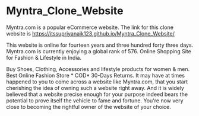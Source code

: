 # Myntra_Clone_Website

Myntra.com is a popular eCommerce website. 
The link for this clone website is https://itssupriyanaik123.github.io/Myntra_Clone_Website/


This website is online for fourteen years and three hundred forty three days.
Myntra.com is currently enjoying a global rank of 576. Online Shopping Site for Fashion &amp; Lifestyle in India.

Buy Shoes, Clothing, Accessories and lifestyle products for women & men. Best Online Fashion Store * COD* 30-Days Returns.
It may have at times happened to you to come across a website like Myntra.com, that you start cherishing the idea of owning such a website right away.
And it is widely believed that a website precise enough for your purpose indeed bears the potential to prove itself the vehicle to fame and fortune.
You're now very close to becoming the rightful owner of the website of your choice. 


